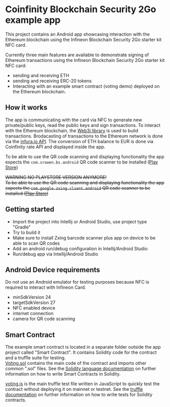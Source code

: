 Coinfinity Blockchain Security 2Go example app
===


This project contains an Android app showcasing interaction with the Ethereum blockchain using 
the Infineon Blockchain Security 2Go starter kit NFC card.

Currently three main features are available to demonstrate signing of Ethereum transactions 
using the Infineon Blockchain Security 2Go starter kit NFC card:  
- sending and receiving ETH
- sending and receiving ERC-20 tokens
- Interacting with an example smart contract (voting demo) deployed on the Ethereum blockchain.  
 
How it works
---

The app is communicating with the card via NFC to generate new private/public keys, 
read the public keys and sign transactions. To interact with the Ethereum blockchain, 
the [Web3j library](https://github.com/web3j/web3j) is used to build transactions. 
Brodacasting of transactions to the Ethereum network is done via the 
[infura.io API](https://infura.io/docs).
The conversion of ETH balance to EUR is done via Coinfinity rate API and displayed 
inside the app.

To be able to use the QR code scanning and displaying functionality the app expects the 
`com.srowen.bs.android` QR code scanner to be installed ([Play Store](https://play.google.com/store/apps/details?id=com.srowen.bs.android))   

~~WARNING NO PLAYSTORE VERSION ANYMORE!  
To be able to use the QR code scanning and displaying functionality the app expects the 
`com.google.zxing.client.android` QR code scanner to be installed ([Play Store](https://play.google.com/store/apps/details?id=com.google.zxing.client.android))~~

Getting started
---

- Import the project into Intellij or Android Studio, use project type "Gradle"
- Try to build it
- Make sure to install Zxing barcode scanner plus app on device to be able to scan QR codes
- Add an android run/debug configuration in Intellij/Android Studio
- Run/debug app via Intellij/Android Studio
  

Android Device requirements
---

Do not use an Android emulator for testing purposes because NFC is required to interact with Infineon Card.
- minSdkVersion 24  
- targetSdkVersion 27  
- NFC enabled device
- internet connection
- camera for QR code scanning

Smart Contract
---

The example smart contract is located in a separate folder outside the app project called 
"Smart Contract". It contains Solidity code for the contract and a truffle suite for testing.  
[Voting.sol](Smart%20Contract/contracts/Voting.sol) contains the main code of the contract 
and imports other common ".sol" files. See the [Solidity language documentation](https://solidity.readthedocs.io/en/latest/) 
on further information on how to write Smart Contracts in Solidity.

[voting.js](Smart%20Contract/test/voting.js) is the main truffle test file written in JavaScript to quickly test the contract 
without deploying it on mainnet or testnet. See the [truffle documentation](https://truffleframework.com/docs/)
on further information on how to write tests for Solidity contracts.
